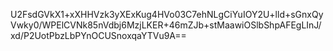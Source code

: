 U2FsdGVkX1+xXHHVzk3yXExKug4HVo03C7ehNLgCiYuIOY2U+lld+sGnxQyVwky0/WPElCVNk85nVdbj6MzjLKER+46mZJb+stMaawiOSlbShpAFEgLInJ/xd/P2UotPbzLbPYnOCUSnoxqaYTVu9A==
